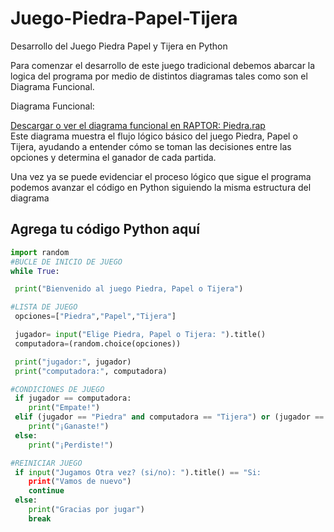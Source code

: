 # Juego-Piedra-Papel-Tijera
Desarrollo del Juego Piedra Papel y Tijera en Python 


Para comenzar el desarrollo de este juego tradicional debemos abarcar la logica del programa por medio de distintos diagramas tales como son el Diagrama Funcional.

Diagrama Funcional:

[Descargar o ver el diagrama funcional en RAPTOR: Piedra.rap](Diagrama%20funciona%20Piedra.rap)  
Este diagrama muestra el flujo lógico básico del juego Piedra, Papel o Tijera, ayudando a entender cómo se toman las decisiones entre las opciones y determina el ganador de cada partida.

Una vez ya se puede evidenciar el proceso lógico que sigue el programa podemos avanzar el código en Python siguiendo la misma estructura del diagrama
## Agrega tu código Python aquí

```python
import random
#BUCLE DE INICIO DE JUEGO
while True:

 print("Bienvenido al juego Piedra, Papel o Tijera")

#LISTA DE JUEGO
 opciones=["Piedra","Papel","Tijera"]

 jugador= input("Elige Piedra, Papel o Tijera: ").title()
 computadora=(random.choice(opciones))

 print("jugador:", jugador)
 print("computadora:", computadora)

#CONDICIONES DE JUEGO
 if jugador == computadora:
    print("Empate!")
 elif (jugador == "Piedra" and computadora == "Tijera") or (jugador == "Papel" and computadora == "Piedra") or (jugador == "Tijera" and computadora == "Papel"):
    print("¡Ganaste!")
 else:
    print("¡Perdiste!")

#REINICIAR JUEGO
 if input("Jugamos Otra vez? (si/no): ").title() == "Si:
    print("Vamos de nuevo")
    continue
 else:
    print("Gracias por jugar")
    break
    
